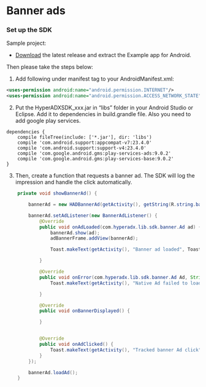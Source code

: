 # Banner ads


### Set up the SDK

Sample project:

* [Download](https://github.com/hyperads/android-sdk/releases) the latest release and extract the Example app for Android.

Then please take the steps below:

1. Add following under manifest tag to your AndroidManifest.xml:

```xml
<uses-permission android:name="android.permission.INTERNET"/>
<uses-permission android:name="android.permission.ACCESS_NETWORK_STATE" />
```

2. Put the HyperADXSDK_xxx.jar in “libs” folder in your Android Studio or Eclipse. Add it to dependencies in build.grandle file. Also you need to add google play services.

```groove
dependencies {
    compile fileTree(include: ['*.jar'], dir: 'libs')
    compile 'com.android.support:appcompat-v7:23.4.0'
    compile 'com.android.support:support-v4:23.4.0'
    compile 'com.google.android.gms:play-services-ads:9.0.2'
    compile 'com.google.android.gms:play-services-base:9.0.2'
}
```

3. Then, create a function that requests a banner ad. The SDK will log the impression and handle the click automatically.

```java
    private void showBannerAd() {

        bannerAd = new HADBannerAd(getActivity(), getString(R.string.bannerAdPlacement), AdSize.BANNER_300_250);

        bannerAd.setAdListener(new BannerAdListener() {
            @Override
            public void onAdLoaded(com.hyperadx.lib.sdk.banner.Ad ad) {
                bannerAd.show(ad);
                adBannerFrame.addView(bannerAd);

                Toast.makeText(getActivity(), "Banner ad loaded", Toast.LENGTH_SHORT).show();

            }

            @Override
            public void onError(com.hyperadx.lib.sdk.banner.Ad Ad, String error) {
                Toast.makeText(getActivity(), "Native Ad failed to load with error: " + error, Toast.LENGTH_SHORT).show();

            }

            @Override
            public void onBannerDisplayed() {

            }


            @Override
            public void onAdClicked() {
                Toast.makeText(getActivity(), "Tracked banner Ad click", Toast.LENGTH_SHORT).show();
            }
        });

        bannerAd.loadAd();
    }
```
